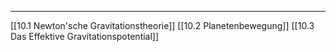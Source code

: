 ***

[[10.1 Newton'sche Gravitationstheorie]]
[[10.2 Planetenbewegung]]
[[10.3 Das Effektive Gravitationspotential]]


